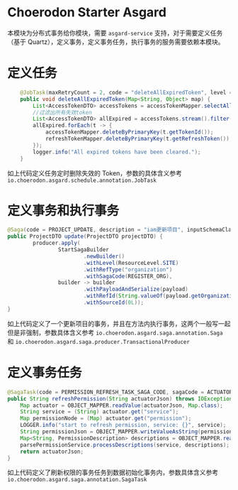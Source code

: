 # Choerodon Starter Asgard

本模块为分布式事务给你模块，需要 `asgard-service` 支持，对于需要定义任务（基于 Quartz），定义事务，定义事务任务，执行事务的服务需要依赖本模块。

# 定义任务

```java
    @JobTask(maxRetryCount = 2, code = "deleteAllExpiredToken", level = ResourceLevel.SITE, description = "删除所有失效token")
    public void deleteAllExpiredToken(Map<String, Object> map) {
        List<AccessTokenDTO> accessTokens = accessTokenMapper.selectAll();
        //过滤出所有失效token
        List<AccessTokenDTO> allExpired = accessTokens.stream().filter(t -> ((DefaultOAuth2AccessToken) SerializationUtils.deserialize(t.getToken())).isExpired()).collect(Collectors.toList());
        allExpired.forEach(t -> {
            accessTokenMapper.deleteByPrimaryKey(t.getTokenId());
            refreshTokenMapper.deleteByPrimaryKey(t.getRefreshToken());
        });
        logger.info("All expired tokens have been cleared.");
    }
```

如上代码定义任务定时删除失效的 Token，参数的具体含义参考 `io.choerodon.asgard.schedule.annotation.JobTask`

# 定义事务和执行事务

```java
@Saga(code = PROJECT_UPDATE, description = "iam更新项目", inputSchemaClass = ProjectEventPayload.class)
public ProjectDTO update(ProjectDTO projectDTO) {
        producer.apply(
                StartSagaBuilder
                        .newBuilder()
                        .withLevel(ResourceLevel.SITE)
                        .withRefType("organization")
                        .withSagaCode(REGISTER_ORG),
                builder -> builder
                        .withPayloadAndSerialize(payload)
                        .withRefId(String.valueOf(payload.getOrganization().getCode()))
                        .withSourceId(0L));
}
```

如上代码定义了一个更新项目的事务，并且在方法内执行事务，这两个一般写一起但是非强制，参数具体含义参考 `io.choerodon.asgard.saga.annotation.Saga` 和 `io.choerodon.asgard.saga.producer.TransactionalProducer`

# 定义事务任务

```java
@SagaTask(code = PERMISSION_REFRESH_TASK_SAGA_CODE, sagaCode = ACTUATOR_REFRESH_SAGA_CODE, seq = 1, description = "刷新权限表数据")
public String refreshPermission(String actuatorJson) throws IOException {
    Map actuator = OBJECT_MAPPER.readValue(actuatorJson, Map.class);
    String service = (String) actuator.get("service");
    Map permissionNode = (Map) actuator.get("permission");
    LOGGER.info("start to refresh permission, service: {}", service);
    String permissionJson = OBJECT_MAPPER.writeValueAsString(permissionNode);
    Map<String, PermissionDescription> descriptions = OBJECT_MAPPER.readValue(permissionJson, OBJECT_MAPPER.getTypeFactory().constructMapType(HashMap.class, String.class, PermissionDescription.class));
    parsePermissionService.processDescriptions(service, descriptions);
    return actuatorJson;
}
```

如上代码定义了刷新权限的事务任务到数据初始化事务内，参数具体含义参考 `io.choerodon.asgard.saga.annotation.SagaTask`